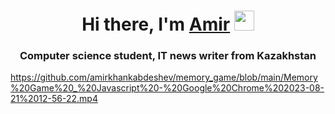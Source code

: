 <h1 align="center">Hi there, I'm <a href="https://daniilshat.ru/" target="_blank">Amir</a> 
<img src="https://github.com/blackcater/blackcater/raw/main/images/Hi.gif" height="32"/></h1>
<h3 align="center">Computer science student, IT news writer from Kazakhstan </h3>

https://github.com/amirkhankabdeshev/memory_game/blob/main/Memory%20Game%20_%20Javascript%20-%20Google%20Chrome%202023-08-21%2012-56-22.mp4
